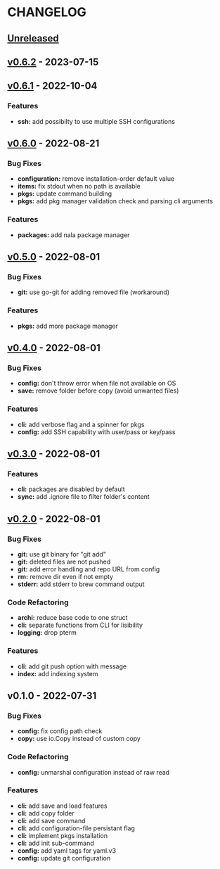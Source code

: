 # CHANGELOG
<a name="unreleased"></a>
## [Unreleased]


<a name="v0.6.2"></a>
## [v0.6.2] - 2023-07-15

<a name="v0.6.1"></a>
## [v0.6.1] - 2022-10-04
### Features
- **ssh:** add possibilty to use multiple SSH configurations


<a name="v0.6.0"></a>
## [v0.6.0] - 2022-08-21
### Bug Fixes
- **configuration:** remove installation-order default value
- **items:** fix stdout when no path is available
- **pkgs:** update command building
- **pkgs:** add pkg manager validation check and parsing cli arguments

### Features
- **packages:** add nala package manager


<a name="v0.5.0"></a>
## [v0.5.0] - 2022-08-01
### Bug Fixes
- **git:** use go-git for adding removed file (workaround)

### Features
- **pkgs:** add more package manager


<a name="v0.4.0"></a>
## [v0.4.0] - 2022-08-01
### Bug Fixes
- **config:** don't throw error when file not available on OS
- **save:** remove folder before copy (avoid unwanted files)

### Features
- **cli:** add verbose flag and a spinner for pkgs
- **config:** add SSH capability with user/pass or key/pass


<a name="v0.3.0"></a>
## [v0.3.0] - 2022-08-01
### Features
- **cli:** packages are disabled by default
- **sync:** add .ignore file to filter folder's content


<a name="v0.2.0"></a>
## [v0.2.0] - 2022-08-01
### Bug Fixes
- **git:** use git binary for "git add"
- **git:** deleted files are not pushed
- **git:** add error handling and repo URL from config
- **rm:** remove dir even if not empty
- **stderr:** add stderr to brew command output

### Code Refactoring
- **archi:** reduce base code to one struct
- **cli:** separate functions from CLI for lisibility
- **logging:** drop pterm

### Features
- **cli:** add git push option with message
- **index:** add indexing system


<a name="v0.1.0"></a>
## v0.1.0 - 2022-07-31
### Bug Fixes
- **config:** fix config path check
- **copy:** use io.Copy instead of custom copy

### Code Refactoring
- **config:** unmarshal configuration instead of raw read

### Features
- **cli:** add save and load features
- **cli:** add copy folder
- **cli:** add save command
- **cli:** add configuration-file persistant flag
- **cli:** implement pkgs installation
- **cli:** add init sub-command
- **config:** add yaml tags for yaml.v3
- **config:** update git configuration


[Unreleased]: https://gitea.antoine-langlois.net/DataHearth/config-mapper/compare/v0.6.2...HEAD
[v0.6.2]: https://gitea.antoine-langlois.net/DataHearth/config-mapper/compare/v0.6.1...v0.6.2
[v0.6.1]: https://gitea.antoine-langlois.net/DataHearth/config-mapper/compare/v0.6.0...v0.6.1
[v0.6.0]: https://gitea.antoine-langlois.net/DataHearth/config-mapper/compare/v0.5.0...v0.6.0
[v0.5.0]: https://gitea.antoine-langlois.net/DataHearth/config-mapper/compare/v0.4.0...v0.5.0
[v0.4.0]: https://gitea.antoine-langlois.net/DataHearth/config-mapper/compare/v0.3.0...v0.4.0
[v0.3.0]: https://gitea.antoine-langlois.net/DataHearth/config-mapper/compare/v0.2.0...v0.3.0
[v0.2.0]: https://gitea.antoine-langlois.net/DataHearth/config-mapper/compare/v0.1.0...v0.2.0
